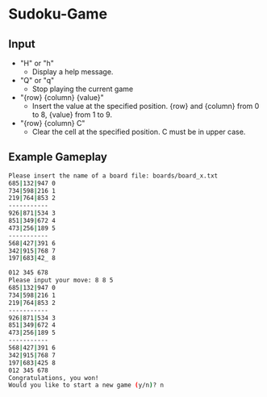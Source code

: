 # Sudoku-Game

## Input
* "H" or "h"                
  * Display a help message.
* "Q" or "q"                
  * Stop playing the current game
* "{row} {column} {value}"
  * Insert the value at the specified position. {row} and {column} from 0 to 8, {value} from 1 to 9.
* "{row} {column} C"
  * Clear the cell at the specified position. C must be in upper case.
  
## Example Gameplay
```sh
Please insert the name of a board file: boards/board_x.txt
685|132|947 0
734|598|216 1
219|764|853 2
-----------
926|871|534 3
851|349|672 4
473|256|189 5
-----------
568|427|391 6
342|915|768 7
197|683|42_ 8

012 345 678
Please input your move: 8 8 5
685|132|947 0
734|598|216 1
219|764|853 2
-----------
926|871|534 3
851|349|672 4
473|256|189 5
-----------
568|427|391 6
342|915|768 7
197|683|425 8
012 345 678
Congratulations, you won!
Would you like to start a new game (y/n)? n
```
